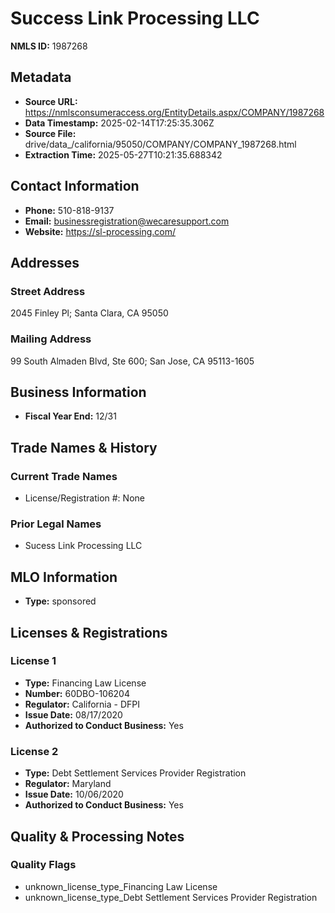 # Success Link Processing LLC

**NMLS ID:** 1987268

## Metadata
- **Source URL:** https://nmlsconsumeraccess.org/EntityDetails.aspx/COMPANY/1987268
- **Data Timestamp:** 2025-02-14T17:25:35.306Z
- **Source File:** drive/data_/california/95050/COMPANY/COMPANY_1987268.html
- **Extraction Time:** 2025-05-27T10:21:35.688342

## Contact Information
- **Phone:** 510-818-9137
- **Email:** businessregistration@wecaresupport.com
- **Website:** https://sl-processing.com/

## Addresses
### Street Address
2045 Finley Pl; Santa Clara, CA 95050

### Mailing Address
99 South Almaden Blvd, Ste 600; San Jose, CA 95113-1605

## Business Information
- **Fiscal Year End:** 12/31

## Trade Names & History
### Current Trade Names
- License/Registration #: None

### Prior Legal Names
- Sucess Link Processing LLC

## MLO Information
- **Type:** sponsored

## Licenses & Registrations

### License 1
- **Type:** Financing Law License
- **Number:** 60DBO-106204
- **Regulator:** California - DFPI
- **Issue Date:** 08/17/2020
- **Authorized to Conduct Business:** Yes

### License 2
- **Type:** Debt Settlement Services Provider Registration
- **Regulator:** Maryland
- **Issue Date:** 10/06/2020
- **Authorized to Conduct Business:** Yes

## Quality & Processing Notes
### Quality Flags
- unknown_license_type_Financing Law License
- unknown_license_type_Debt Settlement Services Provider Registration
